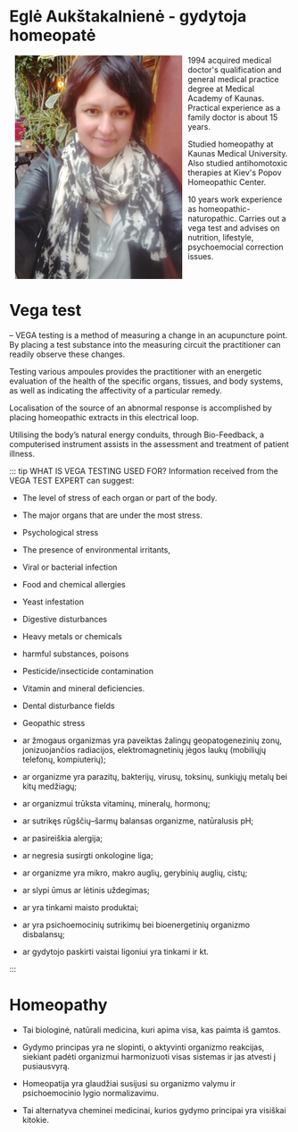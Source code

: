 # Eglė Aukštakalnienė - gydytoja homeopatė

<img src="../../img/egle_aukstakalniene.jpg" alt="Eglė Aukštakalnienė" height="400" style="float:left; padding: 0 10px; max-height: 100% max-height:400px;"/>
1994 acquired medical doctor's qualification and general medical practice degree at Medical Academy of Kaunas. Practical experience as a family doctor is about 15 years.

Studied homeopathy at Kaunas Medical University. Also studied antihomotoxic therapies at Kiev's Popov Homeopathic Center.

10 years work experience as homeopathic-naturopathic. Carries out a vega test and advises on nutrition, lifestyle, psychoemocial correction issues.
<br style="clear: both;" />

# Vega test

– VEGA testing is a method of measuring a change in an acupuncture point. By placing a test substance into the measuring
circuit the practitioner can readily observe these changes.

Testing various ampoules provides the practitioner with an energetic evaluation of the health of the specific organs, tissues, and body systems, as well as indicating the affectivity of a particular remedy.

Localisation of the source of an abnormal response is accomplished by placing homeopathic extracts in this electrical loop.

Utilising the body’s natural energy conduits, through Bio-Feedback, a computerised instrument assists in the assessment and treatment of patient illness.

::: tip WHAT IS VEGA TESTING USED FOR?
Information received from the VEGA TEST EXPERT can suggest:

- The level of stress of each organ or part of the body.
- The major organs that are under the most stress.
- Psychological stress
- The presence of environmental irritants,
- Viral or bacterial infection
- Food and chemical allergies
- Yeast infestation
- Digestive disturbances
- Heavy metals or chemicals
- harmful substances, poisons
- Pesticide/insecticide contamination
- Vitamin and mineral deficiencies.
- Dental disturbance fields
- Geopathic stress

- ar žmogaus organizmas yra paveiktas žalingų geopatogenezinių zonų, jonizuojančios radiacijos, elektromagnetinių jėgos laukų (mobiliųjų telefonų, kompiuterių);
- ar organizme yra parazitų, bakterijų, virusų, toksinų, sunkiųjų metalų bei kitų medžiagų;
- ar organizmui trūksta vitaminų, mineralų, hormonų;
- ar sutrikęs rūgščių–šarmų balansas organizme, natūralusis pH;
- ar pasireiškia alergija;
- ar negresia susirgti onkologine liga;
- ar organizme yra mikro, makro auglių, gerybinių auglių, cistų;
- ar slypi ūmus ar lėtinis uždegimas;
- ar yra tinkami maisto produktai;
- ar yra psichoemocinių sutrikimų bei bioenergetinių organizmo disbalansų;
- ar gydytojo paskirti vaistai ligoniui yra tinkami ir kt.

:::

# Homeopathy

- Tai biologinė, natūrali medicina, kuri apima visa, kas paimta iš gamtos.

- Gydymo principas yra ne slopinti, o aktyvinti organizmo reakcijas, siekiant padėti organizmui harmonizuoti visas sistemas ir jas atvesti į pusiausvyrą.

- Homeopatija yra glaudžiai susijusi su organizmo valymu ir psichoemocinio lygio normalizavimu.

- Tai alternatyva cheminei medicinai, kurios gydymo principai yra visiškai kitokie.
